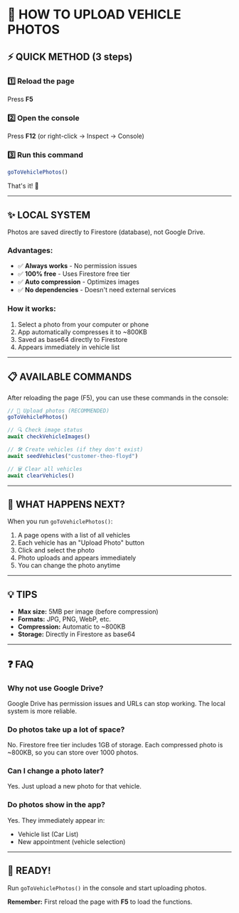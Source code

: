# 🎯 HOW TO UPLOAD VEHICLE PHOTOS

## ⚡ QUICK METHOD (3 steps)

### 1️⃣ Reload the page
Press **F5**

### 2️⃣ Open the console
Press **F12** (or right-click → Inspect → Console)

### 3️⃣ Run this command
```javascript
goToVehiclePhotos()
```

That's it! 🎉

---

## ✨ LOCAL SYSTEM

Photos are saved directly to Firestore (database), not Google Drive.

### Advantages:
- ✅ **Always works** - No permission issues
- ✅ **100% free** - Uses Firestore free tier
- ✅ **Auto compression** - Optimizes images
- ✅ **No dependencies** - Doesn't need external services

### How it works:
1. Select a photo from your computer or phone
2. App automatically compresses it to ~800KB
3. Saved as base64 directly to Firestore
4. Appears immediately in vehicle list

---

## 📋 AVAILABLE COMMANDS

After reloading the page (F5), you can use these commands in the console:

```javascript
// 📸 Upload photos (RECOMMENDED)
goToVehiclePhotos()

// 🔍 Check image status
await checkVehicleImages()

// 🛠️ Create vehicles (if they don't exist)
await seedVehicles("customer-theo-floyd")

// 🗑️ Clear all vehicles
await clearVehicles()
```

---

## 🚀 WHAT HAPPENS NEXT?

When you run `goToVehiclePhotos()`:

1. A page opens with a list of all vehicles
2. Each vehicle has an "Upload Photo" button
3. Click and select the photo
4. Photo uploads and appears immediately
5. You can change the photo anytime

---

## 💡 TIPS

- **Max size:** 5MB per image (before compression)
- **Formats:** JPG, PNG, WebP, etc.
- **Compression:** Automatic to ~800KB
- **Storage:** Directly in Firestore as base64

---

## ❓ FAQ

### Why not use Google Drive?
Google Drive has permission issues and URLs can stop working. The local system is more reliable.

### Do photos take up a lot of space?
No. Firestore free tier includes 1GB of storage. Each compressed photo is ~800KB, so you can store over 1000 photos.

### Can I change a photo later?
Yes. Just upload a new photo for that vehicle.

### Do photos show in the app?
Yes. They immediately appear in:
- Vehicle list (Car List)
- New appointment (vehicle selection)

---

## 🎉 READY!

Run `goToVehiclePhotos()` in the console and start uploading photos.

**Remember:** First reload the page with **F5** to load the functions.
